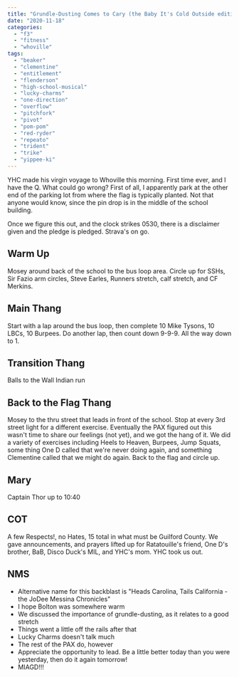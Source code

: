 ```yaml
---
title: "Grundle-Dusting Comes to Cary (the Baby It's Cold Outside edition)"
date: "2020-11-18"
categories: 
  - "f3"
  - "fitness"
  - "whoville"
tags: 
  - "beaker"
  - "clementine"
  - "entitlement"
  - "flenderson"
  - "high-school-musical"
  - "lucky-charms"
  - "one-direction"
  - "overflow"
  - "pitchfork"
  - "pivot"
  - "pom-pom"
  - "red-ryder"
  - "repeato"
  - "trident"
  - "trike"
  - "yippee-ki"
---
```


YHC made his virgin voyage to Whoville this morning. First time ever, and I have the Q. What could go wrong? First of all, I apparently park at the other end of the parking lot from where the flag is typically planted. Not that anyone would know, since the pin drop is in the middle of the school building.

Once we figure this out, and the clock strikes 0530, there is a disclaimer given and the pledge is pledged. Strava's on go.

## Warm Up

Mosey around back of the school to the bus loop area. Circle up for SSHs, Sir Fazio arm circles, Steve Earles, Runners stretch, calf stretch, and CF Merkins.

## Main Thang

Start with a lap around the bus loop, then complete 10 Mike Tysons, 10 LBCs, 10 Burpees. Do another lap, then count down 9-9-9. All the way down to 1.

## Transition Thang

Balls to the Wall Indian run

## Back to the Flag Thang

Mosey to the thru street that leads in front of the school. Stop at every 3rd street light for a different exercise. Eventually the PAX figured out this wasn't time to share our feelings (not yet), and we got the hang of it. We did a variety of exercises including Heels to Heaven, Burpees, Jump Squats, some thing One D called that we're never doing again, and something Clementine called that we might do again. Back to the flag and circle up.

## Mary

Captain Thor up to 10:40

## COT

A few Respects!, no Hates, 15 total in what must be Guilford County. We gave announcements, and prayers lifted up for Ratatouille's friend, One D's brother, BaB, Disco Duck's MIL, and YHC's mom. YHC took us out.

## NMS

- Alternative name for this backblast is "Heads Carolina, Tails California - the JoDee Messina Chronicles"
- I hope Bolton was somewhere warm
- We discussed the importance of grundle-dusting, as it relates to a good stretch
- Things went a little off the rails after that
- Lucky Charms doesn't talk much
- The rest of the PAX do, however
- Appreciate the opportunity to lead. Be a little better today than you were yesterday, then do it again tomorrow!
- MIAGD!!!
